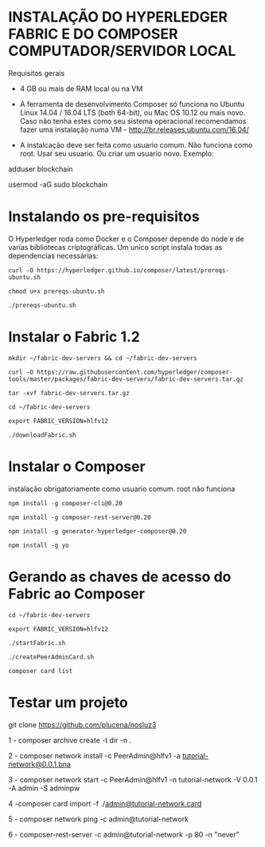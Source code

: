 
# INSTALAÇÃO DO HYPERLEDGER FABRIC E DO COMPOSER COMPUTADOR/SERVIDOR LOCAL

Requisitos gerais 

- 4 GB ou mais de RAM local ou na VM

- A ferramenta de desenvolvimento Composer só funciona no  Ubuntu Linux 14.04 / 16.04 LTS (both 64-bit), ou Mac OS 10.12 ou mais novo. Caso não tenha estes como seu sistema operacional recomendamos fazer uma instalação numa VM - http://br.releases.ubuntu.com/16.04/

- A instalcação deve ser feita como usuario comum. Não funciona como root. Usar seu usuario. Ou criar um usuario novo. Exemplo:

adduser blockchain

usermod -aG sudo blockchain

# Instalando os pre-requisitos 

O Hyperledger roda como Docker e o Composer depende do node e de varias bibliotecas criptográficas. Um unico script instala todas as dependencias necessárias:

    curl -O https://hyperledger.github.io/composer/latest/prereqs-ubuntu.sh

    chmod u+x prereqs-ubuntu.sh

    ./prereqs-ubuntu.sh


# Instalar o Fabric 1.2

    mkdir ~/fabric-dev-servers && cd ~/fabric-dev-servers

    curl -O https://raw.githubusercontent.com/hyperledger/composer-tools/master/packages/fabric-dev-servers/fabric-dev-servers.tar.gz

    tar -xvf fabric-dev-servers.tar.gz

    cd ~/fabric-dev-servers

    export FABRIC_VERSION=hlfv12

    ./downloadFabric.sh



# Instalar o Composer

instalação obrigatoriamente como usuario comum.  root não funciona

    npm install -g composer-cli@0.20

    npm install -g composer-rest-server@0.20

    npm install -g generator-hyperledger-composer@0.20

    npm install -g yo


# Gerando as chaves de acesso do Fabric ao Composer

    cd ~/fabric-dev-servers
    
    export FABRIC_VERSION=hlfv12
    
    ./startFabric.sh
    
    ./createPeerAdminCard.sh

    composer card list
    

# Testar um projeto

git clone https://github.com/plucena/nosluz3


1 - composer archive create -t dir -n .

2 - composer network install -c PeerAdmin@hlfv1 -a tutorial-network@0.0.1.bna 

3 - composer network start -c PeerAdmin@hlfv1  -n tutorial-network -V 0.0.1 -A admin -S adminpw

4 -composer card import -f ./admin@tutorial-network.card

5 - composer network ping -c admin@tutorial-network

6 - composer-rest-server -c admin@tutorial-network -p 80 -n "never"
